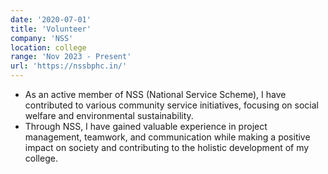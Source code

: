 ```yaml
---
date: '2020-07-01'
title: 'Volunteer'
company: 'NSS'
location: college
range: 'Nov 2023 - Present'
url: 'https://nssbphc.in/'
---
```


- As an active member of NSS (National Service Scheme), I have contributed to various community service initiatives, focusing on social welfare and environmental sustainability.
- Through NSS, I have gained valuable experience in project management, teamwork, and communication while making a positive impact on society and contributing to the holistic development of my college.